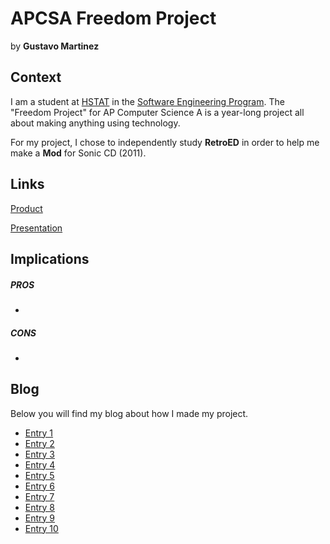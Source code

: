 # APCSA Freedom Project
by **Gustavo Martinez**

## Context
I am a student at [HSTAT](https://www.hstat.org/) in the [Software Engineering Program](https://hstatsep.github.io/). The "Freedom Project" for AP Computer Science A is a year-long project all about making anything using technology.

For my project, I chose to independently study **RetroED** in order to help me make a **Mod** for Sonic CD (2011).

## Links

[Product]()

[Presentation]()

## Implications
##### PROS
*
##### CONS
*


## Blog
Below you will find my blog about how I made my project.

* [Entry 1](blog/entry01.md)
* [Entry 2](blog/entry02.md)
* [Entry 3](blog/entry03.md)
* [Entry 4](blog/entry04.md)
* [Entry 5](blog/entry05.md)
* [Entry 6](blog/entry06.md)
* [Entry 7](blog/entry07.md)
* [Entry 8](blog/entry08.md)
* [Entry 9](blog/entry09.md)
* [Entry 10](blog/entry10.md)
